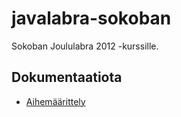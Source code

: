 javalabra-sokoban
=================

Sokoban Joululabra 2012 -kurssille.

## Dokumentaatiota
* <a href="https://github.com/Kauhsa/javalabra-sokoban/blob/master/dokumentointi/aihemaarittely.pdf?raw=true">Aihemäärittely</a>
